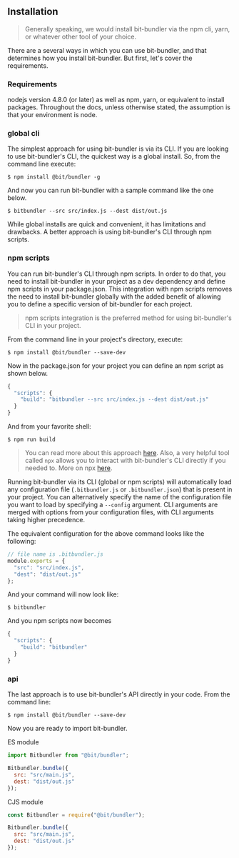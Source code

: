 ## Installation

> Generally speaking, we would install bit-bundler via the npm cli, yarn, or whatever other tool of your choice.

There are a several ways in which you can use bit-bundler, and that determines how you install bit-bundler. But first, let's cover the requirements.


### Requirements

nodejs version 4.8.0 (or later) as well as npm, yarn, or equivalent to install packages. Throughout the docs, unless otherwise stated, the assumption is that your environment is node.


### global cli

The simplest approach for using bit-bundler is via its CLI. If you are looking to use bit-bundler's CLI, the quickest way is a global install. So, from the command line execute:

```
$ npm install @bit/bundler -g
```

And now you can run bit-bundler with a sample command like the one below.

```
$ bitbundler --src src/index.js --dest dist/out.js
```

While global installs are quick and convenient, it has limitations and drawbacks. A better approach is using bit-bundler's CLI through npm scripts.


### npm scripts

You can run bit-bundler's CLI through npm scripts. In order to do that, you need to install bit-bundler in your project as a dev dependency and define npm scripts in your package.json. This integration with npm scripts removes the need to install bit-bundler globally with the added benefit of allowing you to define a specific version of bit-bundler for each project.

> npm scripts integration is the preferred method for using bit-bundler's CLI in your project.

From the command line in your project's directory, execute:

```
$ npm install @bit/bundler --save-dev
```

Now in the package.json for your project you can define an npm script as shown below.

``` javascript
{
  "scripts": {
    "build": "bitbundler --src src/index.js --dest dist/out.js"
  }
}
```

And from your favorite shell:

```
$ npm run build
```

> You can read more about this approach [here](https://docs.npmjs.com/cli/run-script). Also, a very helpful tool called `npx` allows you to interact with bit-bundler's CLI directly if you needed to. More on npx [here](https://www.npmjs.com/package/npx).

Running bit-bundler via its CLI (global or npm scripts) will automatically load any configuration file (`.bitbundler.js` or `.bitbundler.json`) that is present in your project. You can alternatively specify the name of the configuration file you want to load by specifying a `--config` argument. CLI arguments are merged with options from your configuration files, with CLI arguments taking higher precedence.


The equivalent configuration for the above command looks like the following:

``` javascript
// file name is .bitbundler.js
module.exports = {
  "src": "src/index.js",
  "dest": "dist/out.js"
};
```

And your command will now look like:

```
$ bitbundler
```

And you npm scripts now becomes

``` javascript
{
  "scripts": {
    "build": "bitbundler"
  }
}
```


### api

The last approach is to use bit-bundler's API directly in your code. From the command line:

```
$ npm install @bit/bundler --save-dev
```

Now you are ready to import bit-bundler.

ES module

``` javascript
import Bitbundler from "@bit/bundler";

Bitbundler.bundle({
  src: "src/main.js",
  dest: "dist/out.js"
});
```

CJS module

``` javascript
const Bitbundler = require("@bit/bundler");

Bitbundler.bundle({
  src: "src/main.js",
  dest: "dist/out.js"
});
```
